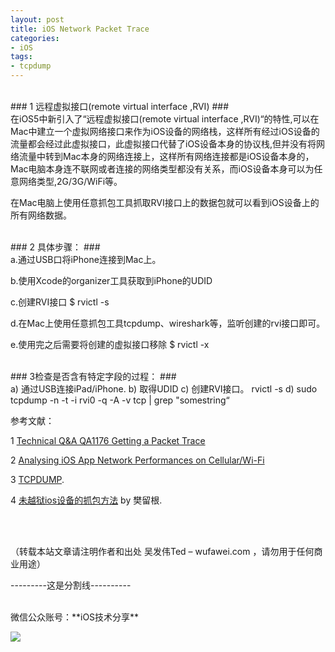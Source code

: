 ```yaml
---
layout: post  
title: iOS Network Packet Trace   
categories:  
- iOS  
tags:    
- tcpdump  
---   
```

 
<br/>
### 1 远程虚拟接口(remote virtual interface ,RVI) ###
<br/>
在iOS5中新引入了“远程虚拟接口(remote virtual interface ,RVI)“的特性,可以在Mac中建立一个虚拟网络接口来作为iOS设备的网络栈，这样所有经过iOS设备的流量都会经过此虚拟接口，此虚拟接口代替了iOS设备本身的协议栈,但并没有将网络流量中转到Mac本身的网络连接上，这样所有网络连接都是iOS设备本身的，Mac电脑本身连不联网或者连接的网络类型都没有关系，而iOS设备本身可以为任意网络类型,2G/3G/WiFi等。

在Mac电脑上使用任意抓包工具抓取RVI接口上的数据包就可以看到iOS设备上的所有网络数据。


<br/>
### 2 具体步骤： ###
<br/>
a.通过USB口将iPhone连接到Mac上。 

b.使用Xcode的organizer工具获取到iPhone的UDID

c.创建RVI接口
   $ rvictl -s 

d.在Mac上使用任意抓包工具tcpdump、wireshark等，监听创建的rvi接口即可。

e.使用完之后需要将创建的虚拟接口移除 $ rvictl -x

<br/>
### 3检查是否含有特定字段的过程： ###
<br/>
a)   通过USB连接iPad/iPhone.   
b)   取得UDID   
c) 创建RVI接口。    rvictl -s   
d)  sudo tcpdump -n -t -i rvi0 -q -A -v tcp | grep "somestring“





参考文献：

1 [Technical Q&A QA1176 Getting a Packet Trace](http://developer.apple.com/library/mac/#qa/qa1176/_index.html) 

2 [Analysing iOS App Network Performances on Cellular/Wi-Fi]( http://blog.manbolo.com/2013/02/22/analysing-ios-app-network-performances-on-cellularwifi)

3 [TCPDUMP](http://www.tcpdump.org/tcpdump_man.html).

4 [未越狱ios设备的抓包方法](http://fanliugen.com/?p=351) by 樊留根.

<br/>
<br/>

（转载本站文章请注明作者和出处 吴发伟Ted – wufawei.com ，请勿用于任何商业用途）

---------这是分割线----------


<br>
微信公众账号：**iOS技术分享**

![](http://farm3.staticflickr.com/2826/10855679484_56b7429bd6.jpg)